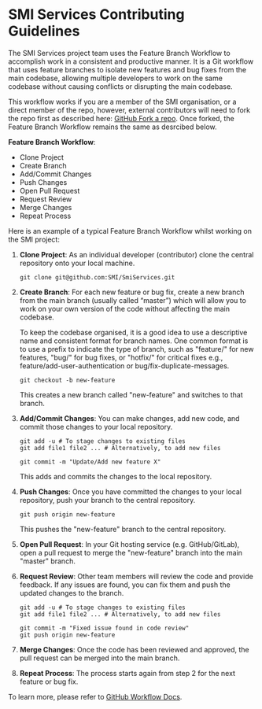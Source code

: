 # SMI Services Contributing Guidelines

The SMI Services project team uses the Feature Branch Workflow to accomplish work in a consistent and productive manner. It is a Git workflow that uses feature branches to isolate new features and bug fixes from the main codebase, allowing multiple developers to work on the same codebase without causing conflicts or disrupting the main codebase.

This workflow works if you are a member of the SMI organisation, or a direct member of the repo, however, external contributors will need to fork the repo first as described here: [GitHub Fork a repo](https://docs.github.com/en/get-started/quickstart/fork-a-repo). Once forked, the Feature Branch Workflow remains the same as desrcibed below.

**Feature Branch Workflow**: 
- Clone Project
- Create Branch
- Add/Commit Changes
- Push Changes
- Open Pull Request
- Request Review
- Merge Changes
- Repeat Process

Here is an example of a typical Feature Branch Workflow whilst working on the SMI project:

1. **Clone Project**: As an individual developer (contributor) clone the central repository onto your local machine.

    ```console
    git clone git@github.com:SMI/SmiServices.git
    ```

2. **Create Branch**: For each new feature or bug fix, create a new branch from the main branch (usually called “master”) which will allow you to work on your own version of the code without affecting the main codebase.

    To keep the codebase organised, it is a good idea to use a descriptive name and consistent format for branch names. One common format is to use a prefix to indicate the type of branch, such as "feature/" for new features, "bug/" for bug fixes, or "hotfix/" for critical fixes e.g., feature/add-user-authentication or bug/fix-duplicate-messages.

    ```console
    git checkout -b new-feature
    ```

    This creates a new branch called "new-feature" and switches to that branch.

3. **Add/Commit Changes**: You can make changes, add new code, and commit those changes to your local repository.

    ```console
    git add -u # To stage changes to existing files
    git add file1 file2 ... # Alternatively, to add new files

    git commit -m "Update/Add new feature X"
    ```
    This adds and commits the changes to the local repository.

4. **Push Changes**: Once you have committed the changes to your local repository, push your branch to the central repository.

    ```console
    git push origin new-feature
    ```

    This pushes the "new-feature" branch to the central repository.

5. **Open Pull Request**: In your Git hosting service (e.g. GitHub/GitLab), open a pull request to merge the "new-feature" branch into the main "master" branch.

6. **Request Review**: Other team members will review the code and provide feedback. If any issues are found, you can fix them and push the updated changes to the branch.

    ```console
    git add -u # To stage changes to existing files
    git add file1 file2 ... # Alternatively, to add new files

    git commit -m "Fixed issue found in code review"
    git push origin new-feature
    ```

7. **Merge Changes**: Once the code has been reviewed and approved, the pull request can be merged into the main branch.

8. **Repeat Process**: The process starts again from step 2 for the next feature or bug fix.

To learn more, please refer to [GitHub Workflow Docs](https://docs.github.com/en/get-started/quickstart/github-flow).